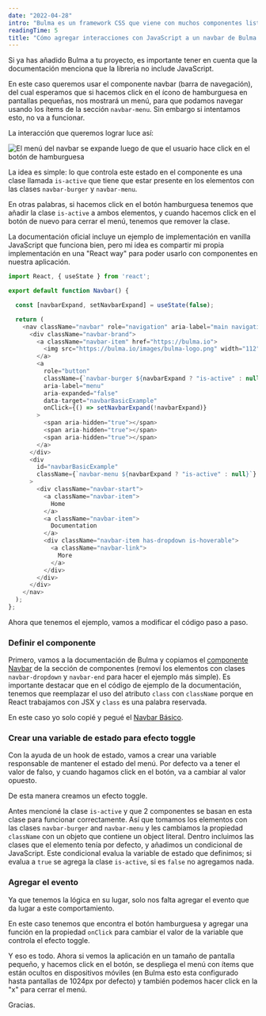 ```yaml
---
date: "2022-04-28"
intro: "Bulma es un framework CSS que viene con muchos componentes listos para usarse. Sin embargo, algunos componentes como el navbar requieren una implementación de JavaScript para funcionar correctamente."
readingTime: 5
title: "Cómo agregar interacciones con JavaScript a un navbar de Bulma en React"
---
```


Si ya has añadido Bulma a tu proyecto, es importante tener en cuenta que la documentación menciona que la libreria no include JavaScript.

En este caso queremos usar el componente navbar (barra de navegación), del cual esperamos que si hacemos click en el ícono de hamburguesa en pantallas pequeñas, nos mostrará un menú, para que podamos navegar usando los ítems de la sección `navbar-menu`. Sin embargo si intentamos esto, no va a funcionar.

La interacción que queremos lograr luce así:

![El menú del navbar se expande luego de que el usuario hace click en el botón de hamburguesa](/images/blog/bulma-javascript-navbar/navbar-example.jpg "El menú del navbar se expande luego de que el usuario hace click en el botón de hamburguesa")

La idea es simple: lo que controla este estado en el componente es una clase llamada `is-active` que tiene que estar presente en los elementos con las clases `navbar-burger` y `navbar-menu`.

En otras palabras, si hacemos click en el botón hamburguesa tenemos que añadir la clase `is-active` a ambos elementos, y cuando hacemos click en el botón de nuevo para cerrar el menú, tenemos que remover la clase.

La documentación oficial incluye un ejemplo de implementación en vanilla JavaScript que funciona bien, pero mi idea es compartir mi propia implementación en una "React way" para poder usarlo con componentes en nuestra aplicación.

```javascript
import React, { useState } from 'react';

export default function Navbar() {

  const [navbarExpand, setNavbarExpand] = useState(false);

  return (
    <nav className="navbar" role="navigation" aria-label="main navigation">
      <div className="navbar-brand">
        <a className="navbar-item" href="https://bulma.io">
          <img src="https://bulma.io/images/bulma-logo.png" width="112" height="28">
        </a>
        <a
          role="button"
          className={`navbar-burger ${navbarExpand ? "is-active" : null}`}
          aria-label="menu"
          aria-expanded="false"
          data-target="navbarBasicExample"
          onClick={() => setNavbarExpand(!navbarExpand)}
        >
          <span aria-hidden="true"></span>
          <span aria-hidden="true"></span>
          <span aria-hidden="true"></span>
        </a>
      </div>
      <div
        id="navbarBasicExample"
        className={`navbar-menu ${navbarExpand ? "is-active" : null}`}
      >
        <div className="navbar-start">
          <a className="navbar-item">
            Home
          </a>
          <a className="navbar-item">
            Documentation
          </a>
          <div className="navbar-item has-dropdown is-hoverable">
            <a className="navbar-link">
              More
            </a>
          </div>
        </div>
      </div>
    </nav>
  );
};
```

Ahora que tenemos el ejemplo, vamos a modificar el código paso a paso.

### Definir el componente

Primero, vamos a la documentación de Bulma y copiamos el [componente Navbar](https://bulma.io/documentation/components/navbar/) de la sección de componentes (removí los elementos con clases `navbar-dropdown` y `navbar-end` para hacer el ejemplo más simple). Es importante destacar que en el código de ejemplo de la documentación, tenemos que reemplazar el uso del atributo `class` con `className` porque en React trabajamos con JSX y `class` es una palabra reservada.

En este caso yo solo copié y pegué el [Navbar Básico](https://bulma.io/documentation/components/navbar/#basic-navbar).

### Crear una variable de estado para efecto toggle

Con la ayuda de un hook de estado, vamos a crear una variable responsable de mantener el estado del menú. Por defecto va a tener el valor de falso, y cuando hagamos click en el botón, va a cambiar al valor opuesto.

De esta manera creamos un efecto toggle.

Antes mencioné la clase `is-active` y que 2 componentes se basan en esta clase para funcionar correctamente. Así que tomamos los elementos con las clases `navbar-burger` and `navbar-menu` y les cambiamos la propiedad `className` con un objeto que contiene un object literal. Dentro incluimos las clases que el elemento tenía por defecto, y añadimos un condicional de JavaScript. Este condicional evalua la variable de estado que definimos; si evalua a `true` se agrega la clase `is-active`, si es `false` no agregamos nada.

### Agregar el evento

Ya que tenemos la lógica en su lugar, solo nos falta agregar el evento que da lugar a este comportamiento.

En este caso tenemos que encontra el botón hamburguesa y agregar una función en la propiedad `onClick` para cambiar el valor de la variable que controla el efecto toggle.

Y eso es todo. Ahora si vemos la aplicación en un tamaño de pantalla pequeño, y hacemos click en el botón, se despliega el menú con ítems que están ocultos en dispositivos móviles (en Bulma esto esta configurado hasta pantallas de 1024px por defecto) y también podemos hacer click en la "x" para cerrar el menú.

Gracias.
